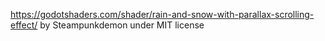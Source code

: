 https://godotshaders.com/shader/rain-and-snow-with-parallax-scrolling-effect/ by Steampunkdemon under MIT license
